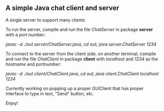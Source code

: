 ## A simple Java chat client and server

A single server to support many clients.

To run the server, compile and run the file _ChatServer_ in package **server** with a port number:

_javac -d ./out server/ChatServer.java_,
_cd out; java server.ChatServer 1234_


To connect to the server from the client side, on another terminal, compile and run the file _ChatClient_ in package **client** with _localhost_ and _1234_ as the _hostname_ and _portnumber_:

_javac -d ./out client/ChatClient.java_,
_cd out; java client.ChatClient localhost 1234_


Currently working on popping up a proper GUIClient that has proper interface to type in text, "Send" button, etc.


Enjoy!
